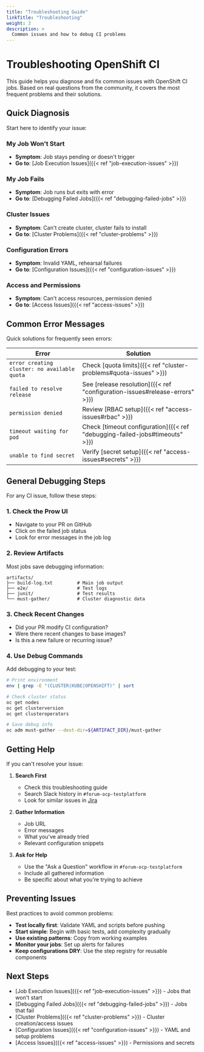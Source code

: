 ```yaml
---
title: "Troubleshooting Guide"
linkTitle: "Troubleshooting"
weight: 3
description: >
  Common issues and how to debug CI problems
---
```


# Troubleshooting OpenShift CI

This guide helps you diagnose and fix common issues with OpenShift CI jobs. Based on real questions from the community, it covers the most frequent problems and their solutions.

## Quick Diagnosis

Start here to identify your issue:

### My Job Won't Start
- **Symptom**: Job stays pending or doesn't trigger
- **Go to**: [Job Execution Issues]({{< ref "job-execution-issues" >}})

### My Job Fails
- **Symptom**: Job runs but exits with error
- **Go to**: [Debugging Failed Jobs]({{< ref "debugging-failed-jobs" >}})

### Cluster Issues
- **Symptom**: Can't create cluster, cluster fails to install
- **Go to**: [Cluster Problems]({{< ref "cluster-problems" >}})

### Configuration Errors
- **Symptom**: Invalid YAML, rehearsal failures
- **Go to**: [Configuration Issues]({{< ref "configuration-issues" >}})

### Access and Permissions
- **Symptom**: Can't access resources, permission denied
- **Go to**: [Access Issues]({{< ref "access-issues" >}})

## Common Error Messages

Quick solutions for frequently seen errors:

| Error | Solution |
|-------|----------|
| `error creating cluster: no available quota` | Check [quota limits]({{< ref "cluster-problems#quota-issues" >}}) |
| `failed to resolve release` | See [release resolution]({{< ref "configuration-issues#release-errors" >}}) |
| `permission denied` | Review [RBAC setup]({{< ref "access-issues#rbac" >}}) |
| `timeout waiting for pod` | Check [timeout configuration]({{< ref "debugging-failed-jobs#timeouts" >}}) |
| `unable to find secret` | Verify [secret setup]({{< ref "access-issues#secrets" >}}) |

## General Debugging Steps

For any CI issue, follow these steps:

### 1. Check the Prow UI
- Navigate to your PR on GitHub
- Click on the failed job status
- Look for error messages in the job log

### 2. Review Artifacts
Most jobs save debugging information:
```
artifacts/
├── build-log.txt         # Main job output
├── e2e/                  # Test logs
├── junit/                # Test results
└── must-gather/          # Cluster diagnostic data
```

### 3. Check Recent Changes
- Did your PR modify CI configuration?
- Were there recent changes to base images?
- Is this a new failure or recurring issue?

### 4. Use Debug Commands
Add debugging to your test:
```bash
# Print environment
env | grep -E "(CLUSTER|KUBE|OPENSHIFT)" | sort

# Check cluster status
oc get nodes
oc get clusterversion
oc get clusteroperators

# Save debug info
oc adm must-gather --dest-dir=${ARTIFACT_DIR}/must-gather
```

## Getting Help

If you can't resolve your issue:

1. **Search First**
   - Check this troubleshooting guide
   - Search Slack history in `#forum-ocp-testplatform`
   - Look for similar issues in [Jira](https://issues.redhat.com/projects/DPTP)

2. **Gather Information**
   - Job URL
   - Error messages
   - What you've already tried
   - Relevant configuration snippets

3. **Ask for Help**
   - Use the "Ask a Question" workflow in `#forum-ocp-testplatform`
   - Include all gathered information
   - Be specific about what you're trying to achieve

## Preventing Issues

Best practices to avoid common problems:

- **Test locally first**: Validate YAML and scripts before pushing
- **Start simple**: Begin with basic tests, add complexity gradually
- **Use existing patterns**: Copy from working examples
- **Monitor your jobs**: Set up alerts for failures
- **Keep configurations DRY**: Use the step registry for reusable components

## Next Steps

- [Job Execution Issues]({{< ref "job-execution-issues" >}}) - Jobs that won't start
- [Debugging Failed Jobs]({{< ref "debugging-failed-jobs" >}}) - Jobs that fail
- [Cluster Problems]({{< ref "cluster-problems" >}}) - Cluster creation/access issues
- [Configuration Issues]({{< ref "configuration-issues" >}}) - YAML and setup problems
- [Access Issues]({{< ref "access-issues" >}}) - Permissions and secrets 